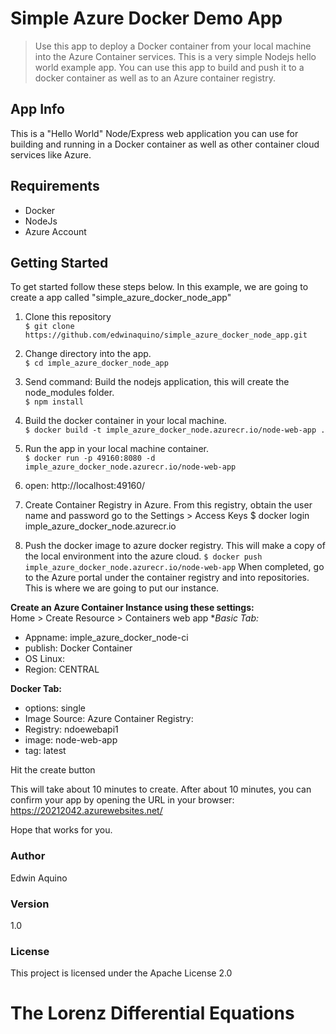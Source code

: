 # Simple Azure Docker Demo App

> Use this app to deploy a Docker container from your local machine into the Azure Container services. This is a very simple Nodejs hello world example app. You can use this app to build and push it to a docker container as well as to an Azure container registry.

## App Info

This is a "Hello World" Node/Express web application you can use for building and running in a Docker container as well as other container cloud services like Azure.

## Requirements
* Docker
* NodeJs
* Azure Account

## Getting Started
To get started follow these steps below. In this example, we are going to create a app called "simple_azure_docker_node_app"

1. Clone this repository<br>
```$ git clone https://github.com/edwinaquino/simple_azure_docker_node_app.git```
2. Change directory into the app.<br>
```$ cd imple_azure_docker_node_app```<br>
3. Send command: Build the nodejs application, this will create the node_modules folder.<br>
```$ npm install```
5. Build the docker container in your local machine.<br>
```$ docker build -t imple_azure_docker_node.azurecr.io/node-web-app .```
6. Run the app in your local machine container.<br>
```$ docker run -p 49160:8080 -d imple_azure_docker_node.azurecr.io/node-web-app```

7. open: http://localhost:49160/

8. Create Container Registry in Azure. From this registry, obtain the user name and password go to the Settings > Access Keys
$ docker login imple_azure_docker_node.azurecr.io


9. Push the docker image to azure docker registry. This will make a copy of the local environment into the azure cloud.
```$ docker push imple_azure_docker_node.azurecr.io/node-web-app```
When completed, go to the Azure portal under the container registry and into repositories. This is where we are going to put our instance.

__Create an Azure Container Instance using these settings:__<br>
Home > Create Resource > Containers web app
**Basic Tab:*
* Appname: imple_azure_docker_node-ci
* publish: Docker Container 
* OS Linux:
* Region: CENTRAL

__Docker Tab:__
* options: single 
* Image Source: Azure Container Registry: 
* Registry: ndoewebapi1 
* image: node-web-app
* tag: latest

Hit the create button

This will take about 10 minutes to create. After about 10 minutes, you can confirm your app by opening the URL in your browser:
https://20212042.azurewebsites.net/

Hope that works for you.

### Author

Edwin Aquino

### Version

1.0

### License

This project is licensed under the Apache License 2.0
# The Lorenz Differential Equations
